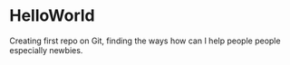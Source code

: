 # HelloWorld
Creating first repo on Git, finding the ways how can I help people people especially newbies.

